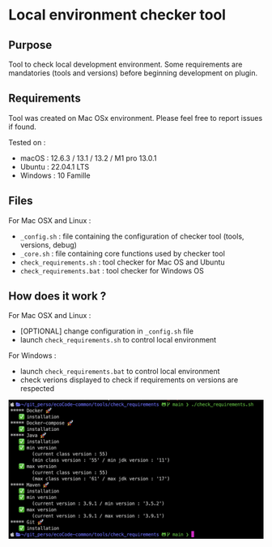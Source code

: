 Local environment checker tool
==============================

Purpose
-------

Tool to check local development environment.
Some requirements are mandatories (tools and versions) before beginning development on plugin.

Requirements
------------

Tool was created on Mac OSx environment.
Please feel free to report issues if found.

Tested on :

- macOS : 12.6.3 / 13.1 / 13.2 / M1 pro 13.0.1
- Ubuntu : 22.04.1 LTS
- Windows : 10 Famille

Files
-------

For Mac OSX and Linux :

- `_config.sh` : file containing the configuration of checker tool (tools, versions, debug)
- `_core.sh` : file containing core functions used by checker tool
- `check_requirements.sh` : tool checker for Mac OS and Ubuntu
- `check_requirements.bat` : tool checker for Windows OS

How does it work ?
------------------

For Mac OSX and Linux :

- [OPTIONAL] change configuration in `_config.sh` file
- launch `check_requirements.sh` to control local environment

For Windows :

- launch `check_requirements.bat` to control local environment
- check verions displayed to check if requirements on versions are respected

![Screenshot](resources/check_require-capture.png)
